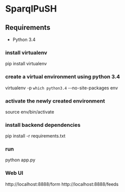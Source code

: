 # SparqlPuSH

## Requirements
 * Python 3.4

### install virtualenv
pip install virtualenv

### create a virtual environment using python 3.4
virtualenv -p `which python3.4` --no-site-packages env 

### activate the newly created environment
source env/bin/activate

### install backend dependencies
pip install -r requirements.txt

### run
python app.py

### Web UI
http://localhost:8888/form
http://localhost:8888/feeds